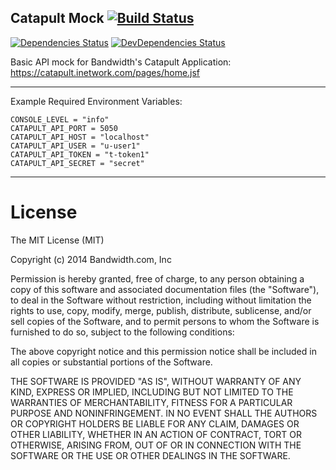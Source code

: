 Catapult Mock [![Build Status](https://travis-ci.org/inetCatapult/catapult-mock.svg?branch=master)](https://travis-ci.org/inetCatapult/catapult-mock)
---

[![Dependencies Status](https://david-dm.org/inetCatapult/catapult-mock.png)](https://david-dm.org/inetCatapult/catapult-mock)
[![DevDependencies Status](https://david-dm.org/inetCatapult/catapult-mock/dev-status.png)](https://david-dm.org/inetCatapult/catapult-mock#info=devDependencies)

Basic API mock for Bandwidth's Catapult Application:  https://catapult.inetwork.com/pages/home.jsf

---

Example Required Environment Variables:

	CONSOLE_LEVEL = "info"
	CATAPULT_API_PORT = 5050
	CATAPULT_API_HOST = "localhost"
	CATAPULT_API_USER = "u-user1"
	CATAPULT_API_TOKEN = "t-token1"
	CATAPULT_API_SECRET = "secret"

---

# License

The MIT License (MIT)

Copyright (c) 2014 Bandwidth.com, Inc

Permission is hereby granted, free of charge, to any person obtaining a copy
of this software and associated documentation files (the "Software"), to deal
in the Software without restriction, including without limitation the rights
to use, copy, modify, merge, publish, distribute, sublicense, and/or sell
copies of the Software, and to permit persons to whom the Software is
furnished to do so, subject to the following conditions:

The above copyright notice and this permission notice shall be included in
all copies or substantial portions of the Software.

THE SOFTWARE IS PROVIDED "AS IS", WITHOUT WARRANTY OF ANY KIND, EXPRESS OR
IMPLIED, INCLUDING BUT NOT LIMITED TO THE WARRANTIES OF MERCHANTABILITY,
FITNESS FOR A PARTICULAR PURPOSE AND NONINFRINGEMENT. IN NO EVENT SHALL THE
AUTHORS OR COPYRIGHT HOLDERS BE LIABLE FOR ANY CLAIM, DAMAGES OR OTHER
LIABILITY, WHETHER IN AN ACTION OF CONTRACT, TORT OR OTHERWISE, ARISING FROM,
OUT OF OR IN CONNECTION WITH THE SOFTWARE OR THE USE OR OTHER DEALINGS IN
THE SOFTWARE.